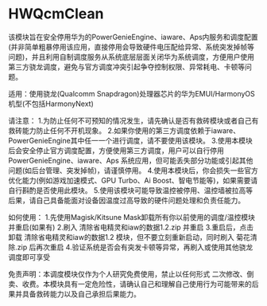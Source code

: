 # HWQcmClean

该模块旨在安全停用华为的PowerGenieEngine、iaware、Aps内服务和调度配置(并非简单粗暴停用该应用，直接停用会导致硬件电压配给异常、系统突发掉帧等问题)，并且利用自制调度服务从系统底层层面关闭华为系统调度，方便用户使用第三方骁龙调度，避免与官方调度冲突引起争夺控制权限、异常耗电、卡顿等问题。

适用：使用骁龙(Qualcomm Snapdragon)处理器芯片的华为EMUI/HarmonyOS机型(不包括HarmonyNext)

请注意：
1.为防止任何不可预知的情况发生，请先确认是否有救砖模块或者自己有救砖能力防止任何不开机现象。
2.如果你使用的第三方调度依赖于iaware、PowerGenieEngine其中任一一个进行调度，请不要使用该模块。
3.使用本模块后会安全停止官方调度配置，方便使用第三方调度，用户可以自行停用PowerGenieEngine、iaware、Aps 系统应用，但可能丢失部分功能或引起其他问题(如后台管理、突发掉帧)，请谨慎停用。
4.使用本模块后，你会损失一些官方优化能力(例如游戏加速模式、GPU Turbo、Ai Boost、智电节能等)，如果需要请自行斟酌是否使用此模块。
5.使用该模块可能导致温控被停用、温控墙被拉高等后果，请自己具备能面对设备因温度过高导致的硬件问题处理和负责任能力。

如何使用：
1.先使用Magisk/Kitsune Mask卸载所有你以前使用的调度/温控模块并重启(如果有)
2.刷入 清除省电精灵和iaw的数据1.2.zip 并重启
3.重启后，点击卸载 清除省电精灵和iaw的数据1.2 模块，但不要立刻重新启动，同时刷入 菊花清除.zip 后再次重启
4.验证系统是否会有突发卡顿等异常，再刷入或使用其他骁龙调度即可享受

免责声明：本调度模块仅作为个人研究免费使用，禁止以任何形式 二次修改、倒卖、收费。本模块具有一定危险性，请确认自己和理解自己使用行为可能带来的后果并具备救砖能力以及自己承担后果能力。
